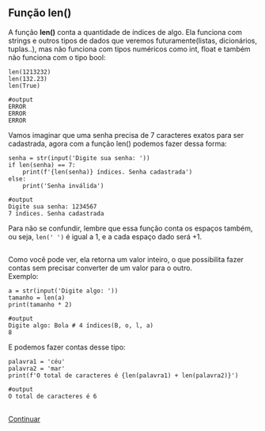 ## **Função len()**

A função **len()** conta a quantidade de índices de algo. Ela funciona com strings e outros tipos de dados que veremos futuramente(listas, dicionários, tuplas..), mas não funciona com tipos numéricos como int, float e também não funciona com o tipo bool:

```
len(1213232)
len(132.23)
len(True)

#output
ERROR
ERROR
ERROR
```

Vamos imaginar que uma senha precisa de 7 caracteres exatos para ser cadastrada, agora com a função len() podemos fazer dessa forma: 

```
senha = str(input('Digite sua senha: '))
if len(senha) == 7:
	print(f'{len(senha)} índices. Senha cadastrada')
else:
	print('Senha inválida')

#output
Digite sua senha: 1234567
7 índices. Senha cadastrada
```

Para não se confundir, lembre que essa função conta os espaços também, ou seja, `len(' ')` é igual a 1, e a cada espaço dado será +1.      

## 

Como você pode ver, ela retorna um valor inteiro, o que possibilita fazer contas sem precisar converter de um valor para o outro.  
Exemplo: 

```
a = str(input('Digite algo: '))
tamanho = len(a)
print(tamanho * 2)

#output
Digite algo: Bola # 4 índices(B, o, l, a)
8
```

E podemos fazer contas desse tipo: 

```
palavra1 = 'céu'
palavra2 = 'mar'
print(f'O total de caracteres é {len(palavra1) + len(palavra2)}')

#output
O total de caracteres é 6
```

##

[Continuar](https://github.com/Marcelo-4ever/Estudo/blob/main/Estudos/builtin_functions.md)

